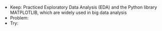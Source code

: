 - Keep: Practiced Exploratory Data Analysis (EDA) and the Python library MATPLOTLIB, which are widely used in big data analysis
- Problem: 
- Try: 
